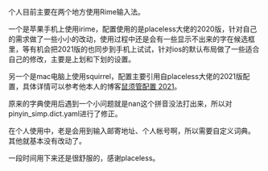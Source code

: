 个人目前主要在两个地方使用Rime输入法。

一个是苹果手机上使用irime，配置使用的是placeless大佬的2020版，针对自己的需求做了一些小小的改动，使用过程中还是会有一些显示不出来的字在候选框里，等有机会把2021版的也同步到手机上试试，针对ios的默认布局做了一些适合自己的修改，主要是上划和下划的设置。

另一个是mac电脑上使用squirrel，配置主要引用自placeless大佬的2021版配置，具体详情可以参考他本人的博客[鼠须管配置 2021](https://placeless.net/blog/rime-squirrel-customization-2021)。

原来的字典使用后遇到一个小问题就是nan这个拼音没法打出来，所以对pinyin_simp.dict.yaml进行了修正。

在个人使用中，老是会用到输入邮寄地址、个人帐号啊，所以需要自定义词典。
其他就基本没有改动了。

一段时间用下来还是很舒服的，感谢placeless。
